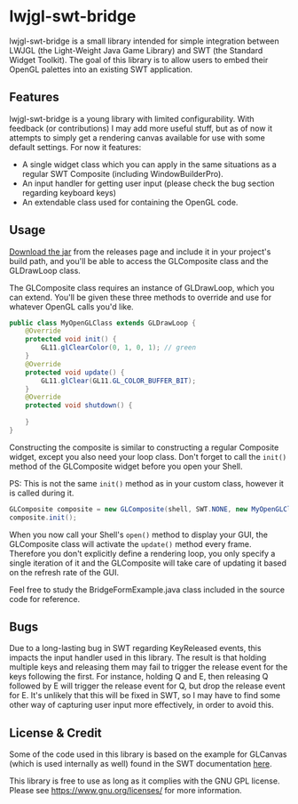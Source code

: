 lwjgl-swt-bridge
======

lwjgl-swt-bridge is a small library intended for simple integration between LWJGL (the Light-Weight Java Game Library) and SWT (the Standard Widget Toolkit). The goal of this library is to allow users to embed their OpenGL palettes into an existing SWT application.

Features
------------

lwjgl-swt-bridge is a young library with limited configurability. With feedback (or contributions) I may add more useful stuff, but as of now it attempts to simply get a rendering canvas available for use with some default settings. For now it features:

* A single widget class which you can apply in the same situations as a regular SWT Composite (including WindowBuilderPro).
* An input handler for getting user input (please check the bug section regarding keyboard keys)
* An extendable class used for containing the OpenGL code.

Usage
-----

[Download the jar](https://github.com/Mudbill/lwjgl-swt-bridge/releases) from the releases page and include it in your project's build path, and you'll be able to access the GLComposite class and the GLDrawLoop class.

The GLComposite class requires an instance of GLDrawLoop, which you can extend. You'll be given these three methods to override and use for whatever OpenGL calls you'd like.

```java
public class MyOpenGLClass extends GLDrawLoop {
	@Override
	protected void init() {
		GL11.glClearColor(0, 1, 0, 1); // green
	}
	@Override
	protected void update() {
		GL11.glClear(GL11.GL_COLOR_BUFFER_BIT);
	}
	@Override
	protected void shutdown() {
		
	}
}
```

Constructing the composite is similar to constructing a regular Composite widget, except you also need your loop class.
Don't forget to call the `init()` method of the GLComposite widget before you open your Shell.

PS: This is not the same `init()` method as in your custom class, however it is called during it.

```java
GLComposite composite = new GLComposite(shell, SWT.NONE, new MyOpenGLClass());
composite.init();
```

When you now call your Shell's `open()` method to display your GUI, the GLComposite class will activate the `update()` method every frame. Therefore you don't explicitly define a rendering loop, you only specify a single iteration of it and the GLComposite will take care of updating it based on the refresh rate of the GUI.

Feel free to study the BridgeFormExample.java class included in the source code for reference.

Bugs
-------

Due to a long-lasting bug in SWT regarding KeyReleased events, this impacts the input handler used in this library. The result is that holding multiple keys and releasing them may fail to trigger the release event for the keys following the first. For instance, holding Q and E, then releasing Q followed by E will trigger the release event for Q, but drop the release event for E. It's unlikely that this will be fixed in SWT, so I may have to find some other way of capturing user input more effectively, in order to avoid this.

License & Credit
-------

Some of the code used in this library is based on the example for GLCanvas (which is used internally as well) found in the SWT documentation [here](http://git.eclipse.org/c/platform/eclipse.platform.swt.git/tree/examples/org.eclipse.swt.snippets/src/org/eclipse/swt/snippets/Snippet195.java).

This library is free to use as long as it complies with the GNU GPL license. Please see https://www.gnu.org/licenses/ for more information.
